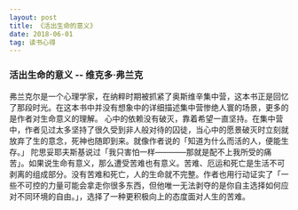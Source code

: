 ```yaml
---
layout: post
title: 《活出生命的意义》
date: 2018-06-01
tag: 读书心得
---
```


### 活出生命的意义 -- 维克多·弗兰克 

弗兰克尔是一个心理学家，在纳粹时期被抓紧了奥斯维辛集中营，这本书正是回忆了那段时光。在这本书中并没有想象中的详细描述集中营惨绝人寰的场景，更多的是作者对生命意义的理解。
心中的依赖没有破灭，靠着希望一直坚持。在集中营中，作者见过太多坚持了很久受到非人般对待的囚徒，当心中的愿景破灭时立刻就放弃了生的意念，死神也随即到来。就像作者说的「知道为什么而活的人，便能生存。」
陀思妥耶夫斯基说过「我只害怕一样————那就是配不上我所受的痛苦」。如果说生命有意义，那么遭受苦难也有意义。苦难、厄运和死亡是生活不可剥离的组成部分。没有苦难和死亡，人的生命就不完整。作者也用行动证实了「一些不可控的力量可能会拿走你很多东西，但他唯一无法剥夺的是你自主选择如何应对不同环境的自由。」，选择了一种更积极向上的态度面对人生的苦难。

